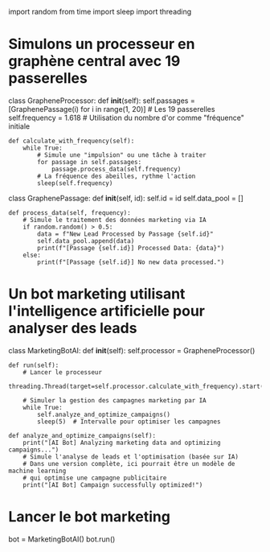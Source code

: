 import random
from time import sleep
import threading

# Simulons un processeur en graphène central avec 19 passerelles
class GrapheneProcessor:
    def __init__(self):
        self.passages = [GraphenePassage(i) for i in range(1, 20)]  # Les 19 passerelles
        self.frequency = 1.618  # Utilisation du nombre d'or comme "fréquence" initiale

    def calculate_with_frequency(self):
        while True:
            # Simule une "impulsion" ou une tâche à traiter
            for passage in self.passages:
                passage.process_data(self.frequency)
            # La fréquence des abeilles, rythme l'action
            sleep(self.frequency)

class GraphenePassage:
    def __init__(self, id):
        self.id = id
        self.data_pool = []

    def process_data(self, frequency):
        # Simule le traitement des données marketing via IA
        if random.random() > 0.5:
            data = f"New Lead Processed by Passage {self.id}"
            self.data_pool.append(data)
            print(f"[Passage {self.id}] Processed Data: {data}")
        else:
            print(f"[Passage {self.id}] No new data processed.")

# Un bot marketing utilisant l'intelligence artificielle pour analyser des leads
class MarketingBotAI:
    def __init__(self):
        self.processor = GrapheneProcessor()
    
    def run(self):
        # Lancer le processeur
        threading.Thread(target=self.processor.calculate_with_frequency).start()

        # Simuler la gestion des campagnes marketing par IA
        while True:
            self.analyze_and_optimize_campaigns()
            sleep(5)  # Intervalle pour optimiser les campagnes

    def analyze_and_optimize_campaigns(self):
        print("[AI Bot] Analyzing marketing data and optimizing campaigns...")
        # Simule l'analyse de leads et l'optimisation (basée sur IA)
        # Dans une version complète, ici pourrait être un modèle de machine learning
        # qui optimise une campagne publicitaire
        print("[AI Bot] Campaign successfully optimized!")

# Lancer le bot marketing
bot = MarketingBotAI()
bot.run()
